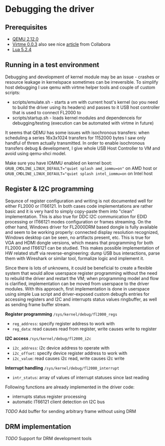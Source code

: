 # Debugging the driver

## Prerequisites
 * [QEMU 2.12.0](https://www.qemu.org/download/)
 * [Virtme 0.0.3](https://github.com/amluto/virtme) also see nice [article](https://www.collabora.com/news-and-blog/blog/2018/09/18/virtme-the-kernel-developers-best-friend/) from Collabora
 * [Lua 5.2.4](https://www.lua.org/download.html)

## Running in a test environment
Debugging and development of kernel module may be an issue - crashes or resource leakage in kernelspace sometimes can be irreversible. To simplify host debugging I use qemu with virtme helper tools and couple of custom scripts:
 * scripts/emulate.sh - starts a vm with current host's kernel (so you need to build the driver using its headers) and passes to it USB host controller that is used to connect FL2000 to
 * scripts/startup.sh - loads kernel modules and dependenceis for debugging/testing (execution can be automated with virtme in future)

It seems that QEMU has some issues with isochronous transfers: when scheduling a series 16x3x1024 transfers for 1152000 bytes I saw only handful of threm actually transmitted. In order to enable isochronous transfers debug & development, I give whole USB Host Controller to VM and avoid using qemu-xhci model.

Make sure you have IOMMU enabled on kernel boot: `GRUB_CMDLINE_LINUX_DEFAULT="quiet splash amd_iommu=on"` on AMD host or `GRUB_CMDLINE_LINUX_DEFAULT="quiet splash intel_iommu=on` on Intel host

## Register & I2C programming
Sequnce of register configuration and writing is not documented well for either FL2000 or IT66121. In both cases code implementations are rather basic and it is very hard to simply copy-paste them into "clean" implementation. This is also true for DDC I2C communication for EDID processing or IT66121 modes configuration or frames streaming. On the other hand, Windows driver for FL2000DRM based dongle is fully available and seem to be working properly: connected display resolution recognized, Windows desktop can be seen, no artifacts present, etc. This is true for VGA and HDMI dongle versions, which means that programming for both FL2000 and IT66121 can be studied. This makes possible implementation of HW related stuff via reverse-engineering: dump USB bus interactions, parse them with Wireshark or similar tool, formalize logic and implement it.

Since there is lots of unknowns, it could be beneficial to create a flexible system that would allow userspace register programming without the need to rebuild the driver and restart the VM; when programming model and flow is clarified, implementation can be moved from userspace to the driver modules. With this approach, first implementation is done in userspace using simple Lua script and driver-exposed custom debugfs entries for accessing registers and I2C and interrupts status values ringbuffer, as well as sending frame buffer stream.

**Register programming** `/sys/kernel/debug/fl2000_regs`
- `reg_address`: specify register address to work with
- `reg_data`: read causes read from register, write causes write to register

**I2C access** `/sys/kernel/debug/fl2000_i2c`
- `i2c_address`: i2c device address to operate with
- `i2c_offset`: specify device register address to work with
- `i2c_value`: read causes i2c read, write causes i2c write

**Interrupt handling** `/sys/kernel/debug/fl2000_interrupt`
- `intr_status`: array of values of interrupt statuses since last reading

Following functions are already implemented in the driver code:
* interrupts status register processing
* automatic IT66121 client detection on I2C bus

*TODO* Add buffer for sending arbitrary frame without using DRM

## DRM implementation
*TODO* Support for DRM development tools
